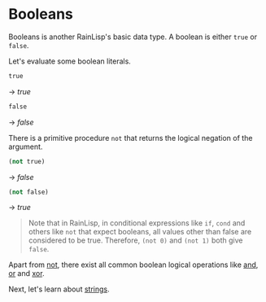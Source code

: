 ﻿# Booleans
Booleans is another RainLisp's basic data type. A boolean is either `true` or `false`.

Let's evaluate some boolean literals.

```scheme
true
```
-> *true*

```scheme
false
```
-> *false*

There is a primitive procedure `not` that returns the logical negation of the argument.

```scheme
(not true)
```
-> *false*

```scheme
(not false)
```
-> *true*

> Note that in RainLisp, in conditional expressions like `if`, `cond` and others like `not` that expect booleans,
all values other than false are considered to be true. Therefore, `(not 0)` and `(not 1)` both give `false`.

Apart from [not](../primitives/not.md), there exist all common boolean logical operations like [and](../special-forms-derived-expressions/and.md),
[or](../special-forms-derived-expressions/or.md) and [xor](../primitives/xor.md).

Next, let's learn about [strings](strings.md).
